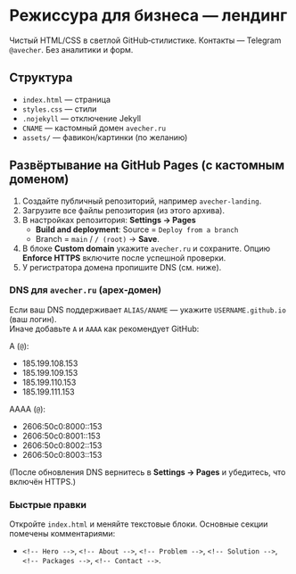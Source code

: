# Режиссура для бизнеса — лендинг

Чистый HTML/CSS в светлой GitHub‑стилистике. Контакты — Telegram `@avecher`. Без аналитики и форм.

## Структура
- `index.html` — страница
- `styles.css` — стили
- `.nojekyll` — отключение Jekyll
- `CNAME` — кастомный домен `avecher.ru`
- `assets/` — фавикон/картинки (по желанию)

## Развёртывание на GitHub Pages (с кастомным доменом)

1. Создайте публичный репозиторий, например `avecher-landing`.
2. Загрузите все файлы репозитория (из этого архива).
3. В настройках репозитория: **Settings → Pages**  
   - **Build and deployment**: Source = `Deploy from a branch`  
   - Branch = `main` / `/ (root)` → **Save**.
4. В блоке **Custom domain** укажите `avecher.ru` и сохраните. Опцию **Enforce HTTPS** включите после успешной проверки.
5. У регистратора домена пропишите DNS (см. ниже).

### DNS для `avecher.ru` (apex‑домен)
Если ваш DNS поддерживает `ALIAS/ANAME` — укажите `USERNAME.github.io` (ваш логин).  
Иначе добавьте `A` и `AAAA` как рекомендует GitHub:

A (`@`):
- 185.199.108.153
- 185.199.109.153
- 185.199.110.153
- 185.199.111.153

AAAA (`@`):
- 2606:50c0:8000::153
- 2606:50c0:8001::153
- 2606:50c0:8002::153
- 2606:50c0:8003::153

(После обновления DNS вернитесь в **Settings → Pages** и убедитесь, что включён HTTPS.)

### Быстрые правки
Откройте `index.html` и меняйте текстовые блоки. Основные секции помечены комментариями:
- `<!-- Hero -->`, `<!-- About -->`, `<!-- Problem -->`, `<!-- Solution -->`, `<!-- Packages -->`, `<!-- Contact -->`.

